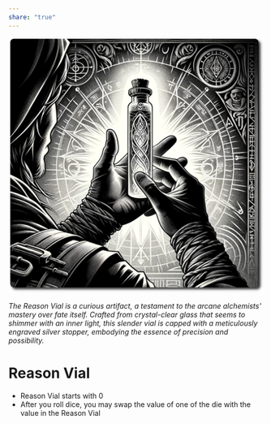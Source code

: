 ```yaml
---
share: "true"
---
```

![reason-vial](./reason-vial.png)

*The Reason Vial is a curious artifact, a testament to the arcane alchemists' mastery over fate itself. Crafted from crystal-clear glass that seems to shimmer with an inner light, this slender vial is capped with a meticulously engraved silver stopper, embodying the essence of precision and possibility.*

#  Reason Vial
- Reason Vial starts with 0
- After you roll dice, you may swap the value of one of the die with the value in the Reason Vial